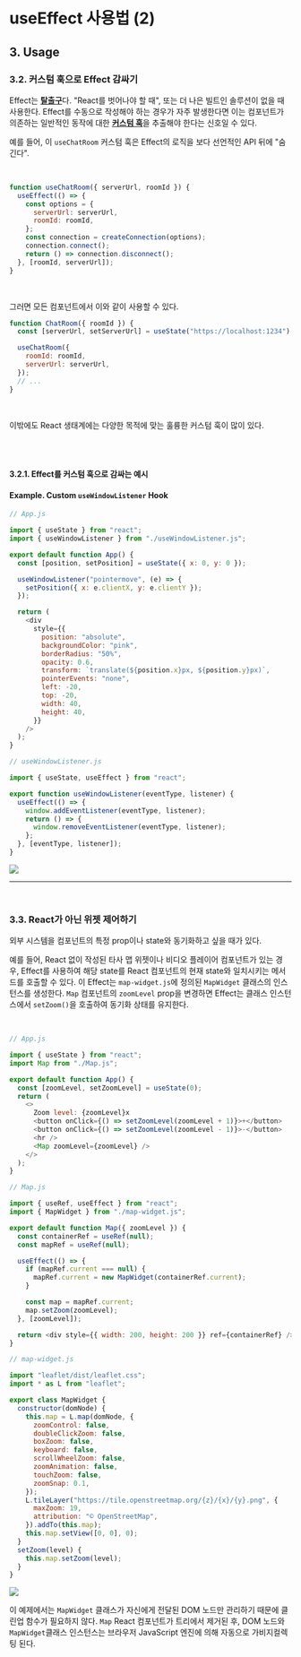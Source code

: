 # useEffect 사용법 (2)

## 3. Usage

### 3.2. 커스텀 훅으로 Effect 감싸기

Effect는 [**탈출구**](https://react-ko.dev/reference/react/useEffect#wrapping-effects-in-custom-hooks)다. "React를 벗어나야 할 때", 또는 더 나은 빌트인 솔루션이 없을 때 사용한다. Effect를 수동으로 작성해야 하는 경우가 자주 발생한다면 이는 컴포넌트가 의존하는 일반적인 동작에 대한 [**커스텀 훅**](https://react-ko.dev/learn/reusing-logic-with-custom-hooks)을 추출해야 한다는 신호일 수 있다.

예를 들어, 이 `useChatRoom` 커스텀 훅은 Effect의 로직을 보다 선언적인 API 뒤에 "숨긴다".

<br>

```javascript
function useChatRoom({ serverUrl, roomId }) {
  useEffect(() => {
    const options = {
      serverUrl: serverUrl,
      roomId: roomId,
    };
    const connection = createConnection(options);
    connection.connect();
    return () => connection.disconnect();
  }, [roomId, serverUrl]);
}
```

<br>

그러면 모든 컴포넌트에서 이와 같이 사용할 수 있다.

```javascript
function ChatRoom({ roomId }) {
  const [serverUrl, setServerUrl] = useState("https://localhost:1234");

  useChatRoom({
    roomId: roomId,
    serverUrl: serverUrl,
  });
  // ...
}
```

<br>

이밖에도 React 생태계에는 다양한 목적에 맞는 훌륭한 커스텀 훅이 많이 있다.

<br><br>

#### 3.2.1. Effect를 커스텀 훅으로 감싸는 예시

#### Example. Custom `useWindowListener` Hook

```javascript
// App.js

import { useState } from "react";
import { useWindowListener } from "./useWindowListener.js";

export default function App() {
  const [position, setPosition] = useState({ x: 0, y: 0 });

  useWindowListener("pointermove", (e) => {
    setPosition({ x: e.clientX, y: e.clientY });
  });

  return (
    <div
      style={{
        position: "absolute",
        backgroundColor: "pink",
        borderRadius: "50%",
        opacity: 0.6,
        transform: `translate(${position.x}px, ${position.y}px)`,
        pointerEvents: "none",
        left: -20,
        top: -20,
        width: 40,
        height: 40,
      }}
    />
  );
}
```

```javascript
// useWindowListener.js

import { useState, useEffect } from "react";

export function useWindowListener(eventType, listener) {
  useEffect(() => {
    window.addEventListener(eventType, listener);
    return () => {
      window.removeEventListener(eventType, listener);
    };
  }, [eventType, listener]);
}
```

<img src="./image/useWindowListener.gif" />

<br>

---

<br>

### 3.3. React가 아닌 위젯 제어하기

외부 시스템을 컴포넌트의 특정 prop이나 state와 동기화하고 싶을 때가 있다.

예를 들어, React 없이 작성된 타사 맵 위젯이나 비디오 플레이어 컴포넌트가 있는 경우, Effect를 사용하여 해당 state를 React 컴포넌트의 현재 state와 일치시키는 메서드를 호출할 수 있다. 이 Effect는 `map-widget.js`에 정의된 `MapWidget` 클래스의 인스턴스를 생성한다. `Map` 컴포넌트의 `zoomLevel` prop을 변경하면 Effect는 클래스 인스턴스에서 `setZoom()`을 호출하여 동기화 상태를 유지한다.

<br>

```javascript
// App.js

import { useState } from "react";
import Map from "./Map.js";

export default function App() {
  const [zoomLevel, setZoomLevel] = useState(0);
  return (
    <>
      Zoom level: {zoomLevel}x
      <button onClick={() => setZoomLevel(zoomLevel + 1)}>+</button>
      <button onClick={() => setZoomLevel(zoomLevel - 1)}>-</button>
      <hr />
      <Map zoomLevel={zoomLevel} />
    </>
  );
}
```

```javascript
// Map.js

import { useRef, useEffect } from "react";
import { MapWidget } from "./map-widget.js";

export default function Map({ zoomLevel }) {
  const containerRef = useRef(null);
  const mapRef = useRef(null);

  useEffect(() => {
    if (mapRef.current === null) {
      mapRef.current = new MapWidget(containerRef.current);
    }

    const map = mapRef.current;
    map.setZoom(zoomLevel);
  }, [zoomLevel]);

  return <div style={{ width: 200, height: 200 }} ref={containerRef} />;
}
```

```javascript
// map-widget.js

import "leaflet/dist/leaflet.css";
import * as L from "leaflet";

export class MapWidget {
  constructor(domNode) {
    this.map = L.map(domNode, {
      zoomControl: false,
      doubleClickZoom: false,
      boxZoom: false,
      keyboard: false,
      scrollWheelZoom: false,
      zoomAnimation: false,
      touchZoom: false,
      zoomSnap: 0.1,
    });
    L.tileLayer("https://tile.openstreetmap.org/{z}/{x}/{y}.png", {
      maxZoom: 19,
      attribution: "© OpenStreetMap",
    }).addTo(this.map);
    this.map.setView([0, 0], 0);
  }
  setZoom(level) {
    this.map.setZoom(level);
  }
}
```
<img src="./image/map-widget.gif"/>

<br>

이 예제에서는 `MapWidget` 클래스가 자신에게 전달된 DOM 노드만 관리하기 때문에 클린업 함수가 필요하지 않다. `Map` React 컴포넌트가 트리에서 제거된 후, DOM 노드와 `MapWidget`클래스 인스턴스는 브라우저 JavaScript 엔진에 의해 자동으로 가비지컬렉팅 된다.